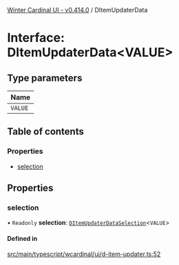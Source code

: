 [Winter Cardinal UI - v0.414.0](../index.md) / DItemUpdaterData

# Interface: DItemUpdaterData\<VALUE\>

## Type parameters

| Name |
| :------ |
| `VALUE` |

## Table of contents

### Properties

- [selection](DItemUpdaterData.md#selection)

## Properties

### selection

• `Readonly` **selection**: [`DItemUpdaterDataSelection`](DItemUpdaterDataSelection.md)\<`VALUE`\>

#### Defined in

[src/main/typescript/wcardinal/ui/d-item-updater.ts:52](https://github.com/winter-cardinal/winter-cardinal-ui/blob/v0.414.0/src/main/typescript/wcardinal/ui/d-item-updater.ts#L52)
